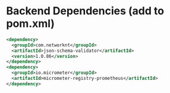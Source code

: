 # Backend Dependencies (add to pom.xml)
```xml
<dependency>
  <groupId>com.networknt</groupId>
  <artifactId>json-schema-validator</artifactId>
  <version>1.0.86</version>
</dependency>
<dependency>
  <groupId>io.micrometer</groupId>
  <artifactId>micrometer-registry-prometheus</artifactId>
</dependency>
```
